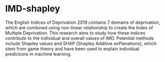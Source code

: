 # IMD-shapley
The English Indices of Deprivation 2019 contains 7 domains of deprivation, which are combined using non-linear relationship to create the Index of Multiple Deprivation. 
This research aims to study how these indices contribute to the individual and overall values of IMD. Potential methods include Shapley values and SHAP (Shapley Additive exPlanations), which stem from game theory and have been used to explain individual predictions in machine learning. 
